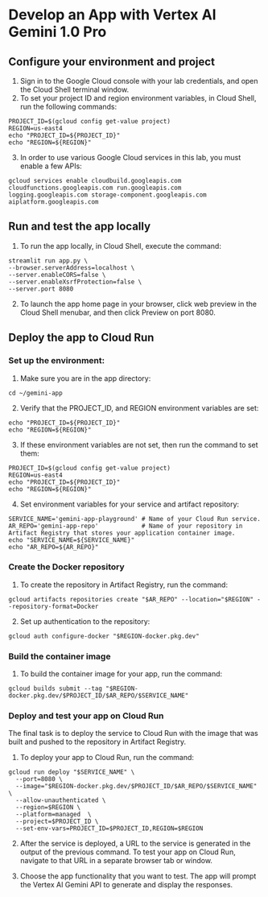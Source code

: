 # Develop an App with Vertex AI Gemini 1.0 Pro

## Configure your environment and project

1. Sign in to the Google Cloud console with your lab credentials, and open the Cloud Shell terminal window.
2. To set your project ID and region environment variables, in Cloud Shell, run the following commands:
```
PROJECT_ID=$(gcloud config get-value project)
REGION=us-east4
echo "PROJECT_ID=${PROJECT_ID}"
echo "REGION=${REGION}"
```
3. In order to use various Google Cloud services in this lab, you must enable a few APIs:
```
gcloud services enable cloudbuild.googleapis.com cloudfunctions.googleapis.com run.googleapis.com logging.googleapis.com storage-component.googleapis.com aiplatform.googleapis.com
```

## Run and test the app locally

1. To run the app locally, in Cloud Shell, execute the command:
```
streamlit run app.py \
--browser.serverAddress=localhost \
--server.enableCORS=false \
--server.enableXsrfProtection=false \
--server.port 8080
```
2. To launch the app home page in your browser, click web preview in the Cloud Shell menubar, and then click Preview on port 8080.

## Deploy the app to Cloud Run

### Set up the environment:

1. Make sure you are in the app directory:
```
cd ~/gemini-app
```

2. Verify that the PROJECT_ID, and REGION environment variables are set:
```
echo "PROJECT_ID=${PROJECT_ID}"
echo "REGION=${REGION}"
```

3. If these environment variables are not set, then run the command to set them:
```
PROJECT_ID=$(gcloud config get-value project)
REGION=us-east4
echo "PROJECT_ID=${PROJECT_ID}"
echo "REGION=${REGION}"
```

4. Set environment variables for your service and artifact repository:
```
SERVICE_NAME='gemini-app-playground' # Name of your Cloud Run service.
AR_REPO='gemini-app-repo'            # Name of your repository in Artifact Registry that stores your application container image.
echo "SERVICE_NAME=${SERVICE_NAME}"
echo "AR_REPO=${AR_REPO}"
```

### Create the Docker repository

1. To create the repository in Artifact Registry, run the command:
```
gcloud artifacts repositories create "$AR_REPO" --location="$REGION" --repository-format=Docker
```

2. Set up authentication to the repository:
```
gcloud auth configure-docker "$REGION-docker.pkg.dev"
```

### Build the container image

1. To build the container image for your app, run the command:
```
gcloud builds submit --tag "$REGION-docker.pkg.dev/$PROJECT_ID/$AR_REPO/$SERVICE_NAME"
```

### Deploy and test your app on Cloud Run

The final task is to deploy the service to Cloud Run with the image that was built and pushed to the repository in Artifact Registry.

1. To deploy your app to Cloud Run, run the command:
```
gcloud run deploy "$SERVICE_NAME" \
  --port=8080 \
  --image="$REGION-docker.pkg.dev/$PROJECT_ID/$AR_REPO/$SERVICE_NAME" \
  --allow-unauthenticated \
  --region=$REGION \
  --platform=managed  \
  --project=$PROJECT_ID \
  --set-env-vars=PROJECT_ID=$PROJECT_ID,REGION=$REGION
```

2. After the service is deployed, a URL to the service is generated in the output of the previous command. To test your app on Cloud Run, navigate to that URL in a separate browser tab or window.

3. Choose the app functionality that you want to test. The app will prompt the Vertex AI Gemini API to generate and display the responses.